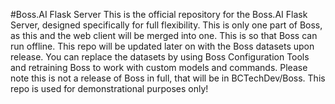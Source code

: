 #Boss.AI Flask Server
This is the official repository for the Boss.AI Flask Server, designed specifically for full flexibility. This is only one part of Boss, as this and the web client will be merged into one. This is so that Boss can run offline. 
This repo will be updated later on with the Boss datasets upon release. You can replace the datasets by using Boss Configuration Tools and retraining Boss to work with custom models and commands. 
Please note this is not a release of Boss in full, that will be in BCTechDev/Boss. This repo is used for demonstrational purposes only!
